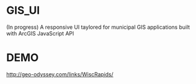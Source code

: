 GIS_UI
======

(In progress) A responsive UI taylored for municipal GIS applications built with ArcGIS JavaScript API

DEMO 
======

http://geo-odyssey.com/links/WiscRapids/
